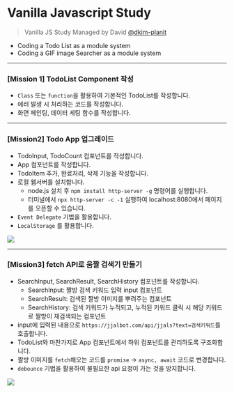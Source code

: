 # Vanilla Javascript Study

> Vanilla JS Study Managed by David [@dkim-planit](https://github.com/dkim-planit)
 - Coding a Todo List as a module system
 - Coding a GIF image Searcher as a module system

---

### [Mission 1] TodoList Component 작성

* `Class` 또는 `function`을 활용하여 기본적인 TodoList를 작성합니다.
* 에러 발생 시 처리하는 코드를 작성합니다.
* 화면 페인팅, 데이터 세팅 함수를 작성합니다.

---

### [Mission2] Todo App 업그레이드

* TodoInput, TodoCount 컴포넌트를 작성합니다.
* App 컴포넌트를 작성합니다.
* TodoItem 추가, 완료처리, 삭제 기능을 작성합니다.
* 로컬 웹서버를 설치합니다.
    * node.js 설치 후 `npm install http-server -g` 명령어를 실행합니다.
    * 터미널에서 `npx http-server -c -1` 실행하여 localhost:8080에서 페이지를 오픈할 수 있습니다.
* `Event Delegate` 기법을 활용합니다.
* `LocalStorage` 를 활용합니다.

<img src="https://user-images.githubusercontent.com/66122957/130165267-c20ecb22-c87e-4b79-a7a5-8aaf97b0e005.gif">

---

### [Mission3] fetch API로 움짤 검색기 만들기

* SearchInput, SearchResult, SearchHistory 컴포넌트를 작성합니다.
    * SearchInput: 짤방 검색 키워드 입력 input 컴포넌트
    * SearchResult: 검색된 짤방 이미지를 뿌려주는 컴포넌트
    * SearchHistory: 검색 키워드가 누적되고, 누적된 키워드 클릭 시 해당 키워드로 짤방이 재검색되는 컴포넌트
* input에 입력된 내용으로 `https://jjalbot.com/api/jjals?text=검색키워드`를 호출합니다.
* TodoList와 마찬가지로 App 컴포넌트에서 하위 컴포넌트를 관리하도록 구조화합니다.
* 짤방 이미지를 `fetch`해오는 코드를 `promise` → `async, await` 코드로 변경합니다.
* `debounce` 기법을 활용하여 불필요한 api 요청이 가는 것을 방지합니다.

<img src="https://user-images.githubusercontent.com/66122957/130168502-37da6860-efd3-44e8-a950-cec85450aaa7.gif">
